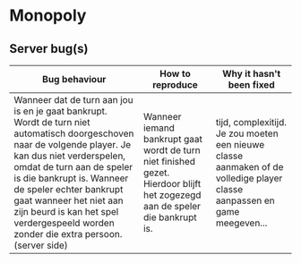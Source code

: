 # Monopoly

## Server bug(s)

| Bug behaviour                                                                                                                                                                                                                                                                                                                                                | How to reproduce                                                                                                            | Why it hasn't been fixed                                                                                                 |
|--------------------------------------------------------------------------------------------------------------------------------------------------------------------------------------------------------------------------------------------------------------------------------------------------------------------------------------------------------------|-----------------------------------------------------------------------------------------------------------------------------|--------------------------------------------------------------------------------------------------------------------------|
| Wanneer dat de turn aan jou is en je gaat bankrupt. Wordt de turn niet automatisch doorgeschoven naar de volgende player. Je kan dus niet verderspelen, omdat de turn aan de speler is die bankrupt is. Wanneer de speler echter bankrupt gaat wanneer het niet aan zijn beurd is kan het spel verdergespeeld worden zonder die extra persoon. (server side) | Wanneer iemand bankrupt gaat wordt de turn niet finished gezet. Hierdoor blijft het zogezegd aan de speler die bankrupt is. | tijd, complexitijd. Je zou moeten een nieuwe classe aanmaken of de volledige player classe aanpassen en game meegeven... |